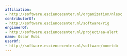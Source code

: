 ```yaml
---
affiliation:
- http://software.esciencecenter.nl/organization/nlesc
contributorOf:
- http://software.esciencecenter.nl/software/rig
engineerOf:
- http://software.esciencecenter.nl/project/aa-alert
name: Oscar Rubi
userOf:
- http://software.esciencecenter.nl/software/monetdb
---
```


